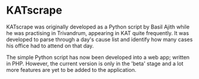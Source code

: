 # KATscrape

KATscrape was originally developed as a Python script by Basil Ajith while he was practising in Trivandrum, appearing in KAT quite frequently. It was developed to parse through a day's cause list and identify how many cases his office had to attend on that day.

The simple Python script has now been developed into a web app; written in PHP. However, the current version is only in the 'beta' stage and a lot more features are yet to be added to the application.
